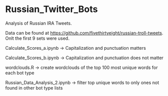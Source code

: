 # Russian_Twitter_Bots
Analysis of Russian IRA Tweets. 

Data can be found at https://github.com/fivethirtyeight/russian-troll-tweets. Onlt the first 9 sets were used.

Calculate_Scores_a.ipynb -> Capitalization and punctuation matters

Calculate_Scores_b.ipynb -> Capitalization and punctuation does not matter

wordclouds.R -> create wordclouds of the top 100 most unique words for each bot type

Russian_Data_Analysis_2.ipynb -> filter top unique words to only ones not found in other bot type lists
